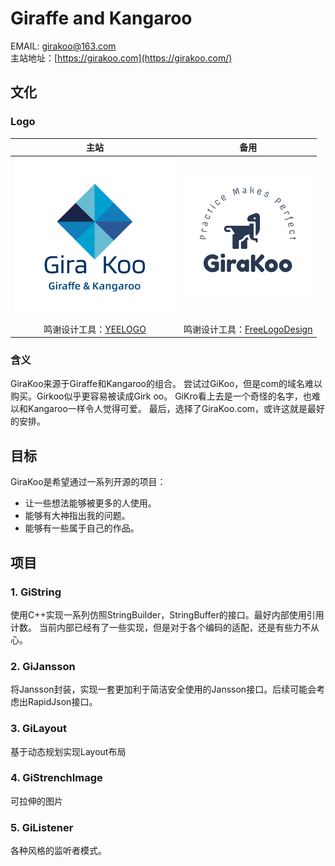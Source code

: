 # Giraffe and Kangaroo

EMAIL: [girakoo@163.com](mailto:girakoo@163.com)  
主站地址：[https://girakoo.com](https://girakoo.com/)

## 文化

### Logo

| 主站 | 备用 |
| :----: | :----: |
| ![logo](img\logo.png) | ![logo1](img\logo1.png) |
| 鸣谢设计工具：[YEELOGO](http://yeelogo.com/) | 鸣谢设计工具：[FreeLogoDesign](http://www.freelogodesign.org/) |

### 含义

GiraKoo来源于Giraffe和Kangaroo的组合。
尝试过GiKoo，但是com的域名难以购买。Girkoo似乎更容易被读成Girk oo。
GiKro看上去是一个奇怪的名字，也难以和Kangaroo一样令人觉得可爱。
最后，选择了GiraKoo.com，或许这就是最好的安排。

## 目标

GiraKoo是希望通过一系列开源的项目：

- 让一些想法能够被更多的人使用。
- 能够有大神指出我的问题。
- 能够有一些属于自己的作品。

## 项目

### 1. GiString

使用C++实现一系列仿照StringBuilder，StringBuffer的接口。最好内部使用引用计数。
当前内部已经有了一些实现，但是对于各个编码的适配，还是有些力不从心。

### 2. GiJansson

将Jansson封装，实现一套更加利于简洁安全使用的Jansson接口。后续可能会考虑出RapidJson接口。

### 3. GiLayout

基于动态规划实现Layout布局

### 4. GiStrenchImage

可拉伸的图片

### 5. GiListener

各种风格的监听者模式。

